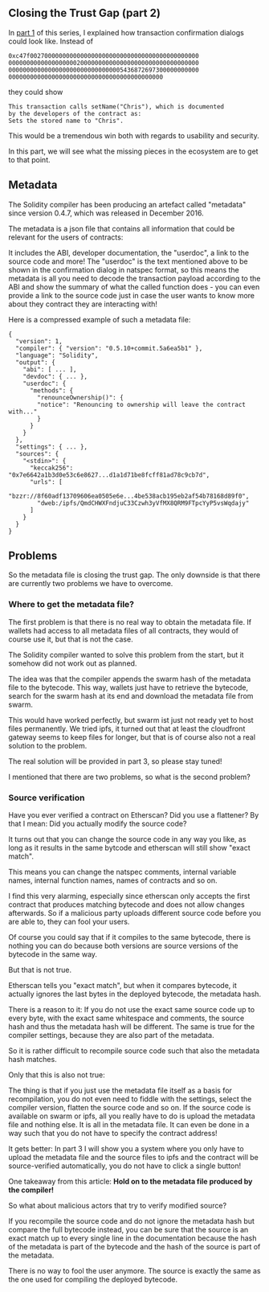 ## Closing the Trust Gap (part 2)

In [part 1](./part1) of this series, I explained how transaction
confirmation dialogs could look like. Instead of 

    0xc47f00270000000000000000000000000000000000000000000
    00000000000000000002000000000000000000000000000000000
    00000000000000000000000000000005436872697300000000000
    0000000000000000000000000000000000000000000

they could show

    This transaction calls setName("Chris"), which is documented
    by the developers of the contract as: 
    Sets the stored name to "Chris".

This would be a tremendous win both with regards to usability
and security.

In this part, we will see what the missing pieces in the ecosystem are
to get to that point.

## Metadata

The Solidity compiler has been producing an artefact called
"metadata" since version 0.4.7, which was released in December 2016.

The metadata is a json file that contains all information
that could be relevant for the users of contracts:

It includes the ABI, developer documentation,
the "userdoc", a link to the source code and more!
The "userdoc" is the text mentioned above to be shown in the confirmation dialog
in natspec format, so this means the metadata is all you need
to decode the transaction payload according to the ABI and show the
summary of what the called function does - you can
even provide a link to the source code just
in case the user wants to know more
about they contract they are interacting with!

Here is a compressed example of such a metadata file:

    {
      "version": 1,
      "compiler": { "version": "0.5.10+commit.5a6ea5b1" },
      "language": "Solidity",
      "output": {
        "abi": [ ... ],
        "devdoc": { ... },
        "userdoc": {
          "methods": {
            "renounceOwnership()": {
            "notice": "Renouncing to ownership will leave the contract with..."
            }
          }
        }
      },
      "settings": { ... },
      "sources": {
        "<stdin>": {
          "keccak256": "0x7e6642a1b3d0e53c6e8627...d1a1d71be8fcff81ad78c9cb7d",
          "urls": [
            "bzzr://8f60adf13709606ea0505e6e...4be538acb195eb2af54b78168d89f0",
            "dweb:/ipfs/QmdCHWXFndjuC33Czwh3yVfMX8QRM9FTpcYyP5vsWqdajy"
          ]
        }
      }
    }

## Problems

So the metadata file is closing the trust gap.
The only downside is that there are currently
two problems we have to overcome.

### Where to get the metadata file?

The first problem is that there is no real way
to obtain the metadata file. If wallets
had access to all metadata files of all contracts,
they would of course use it, but that is not
the case.

The Solidity compiler wanted to solve this problem
from the start, but it somehow did not work out as planned.

The idea was that the compiler appends the swarm
hash of the metadata file to the bytecode. This way,
wallets just have to retrieve the bytecode, search
for the swarm hash at its end and download the metadata file from swarm.

This would have worked perfectly, but swarm ist
just not ready yet to host files permanently.
We tried ipfs, it turned out that at least the
cloudfront gateway seems to keep files for
longer, but that is of course also not a real
solution to the problem.

The real solution will be provided in part 3,
so please stay tuned!

I mentioned that there are two problems, so
what is the second problem?

### Source verification

Have you ever verified a contract on Etherscan?
Did you use a flattener? By that I mean:
Did you actually modify the source code?

It turns out that you can change the source code
in any way you like, as long as it results in
the same bytcode and etherscan will still
show "exact match".

This means you can change the natspec comments,
internal variable names, internal function names,
names of contracts and so on.

I find this very alarming, especially since
etherscan only accepts the first contract
that produces matching bytecode and does not allow changes afterwards. So if
a malicious party uploads different source code
before you are able to, they can fool your users.

Of course you could say that if it compiles
to the same bytecode, there is nothing you can
do because both versions are source
versions of the bytecode in the same way.

But that is not true.

Etherscan tells you "exact match", but when
it compares bytecode, it actually ignores
the last bytes in the deployed bytecode,
the metadata hash.

There is a reason to it: If you do not use
the exact same source code up to every byte,
with the exact same
whitespace and comments, the source hash
and thus the metadata hash will be different.
The same is true for the compiler settings,
because they are also part of the metadata.

So it is rather difficult to recompile source
code such that also the metadata hash matches.

Only that this is also not true:

The thing is that if you just use the metadata
file itself as a basis for recompilation, you
do not even need to fiddle with the settings,
select the compiler version, flatten the source code
and so on. If the source code is available
on swarm or ipfs, all you really have to do is upload
the metadata file and nothing else. It is
all in the metadata file. It can even be
done in a way such that you do not
have to specify the contract address!

It gets better: In part 3 I will show you a system
where you only have to upload the metadata file
and the source files to ipfs and the
contract will be source-verified automatically,
you do not have to click a single button!

One takeaway from this article: **Hold on to
the metadata file produced by the compiler!**

So what about malicious actors that try to
verify modified source?

If you recompile the source code and do not
ignore the metadata hash but compare
the full bytecode instead, you can be sure that the
source is an exact match up to every single
line in the documentation because the
hash of the metadata is part of the bytecode
and the hash of the source is part of
the metadata.

There is no way to fool the user anymore.
The source is exactly the same as the one
used for compiling the deployed bytecode.
